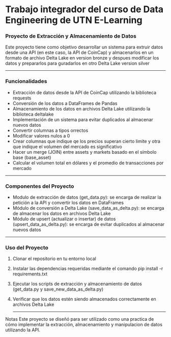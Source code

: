 # Trabajo integrador del curso de Data Engineering de UTN E-Learning

### Proyecto de Extracción y Almacenamiento de Datos 

Este proyecto tiene como objetivo desarrollar un sistema para extruir datos desde una API (en este caso, la API de CoinCap) y almacenarlos en un formato de archivo Delta Lake en version bronze y despues modificar los datos y prepararlos para guradarlos en otro Delta Lake version silver

<hr>

### Funcionalidades

* Extracción de datos desde la API de CoinCap utilizando la biblioteca requests
* Conversión de los datos a DataFrames de Pandas
* Almacenamiento de los datos en archivos Delta Lake utilizando la biblioteca deltalake
* Implementación de un sistema para evitar duplicados al almacenar nuevos datos
* Convertir columnas a tipos orrectos
* Modificar valores nulos a 0
* Crear columnas que indique qe los precios superan cierto limite y otra que indique el volumen del mercado es significativo
* Hacer un merge (JOIN) entre assets y markets basado en el símbolo base (base_asset)
* Calcular el volumen total en dólares y el promedio de transacciones por mercado


<hr>

### Componentes del Proyecto

* Modulo de extracción de datos (get_data.py): se encarga de realizar la petición a la API y convertir los datos en DataFrames
* Módulo de conversión a Delta Lake (save_data_as_delta.py): se encarga de almacenar los datos en archivos Delta Lake
* Módulo de upsert (actualizar o insertar) de datos (upsert_data_as_delta.py): se encarga de evitar duplicados al almacenar nuevos datos

<hr>

### Uso del Proyecto

1. Clonar el repositorio en tu entorno local
2. Instalar las dependencias requeridas mediante el comando pip install -r requirements.txt
3. Ejecutar los scripts de extracción y almacenamiento de datos (get_data.py y save_new_data_as_delta.py)
4. Verificar que los datos estén siendo almacenados correctamente en archivos Delta Lake

   <hr>
Notas
Este proyecto se diseñó para ser utilizado como una practica de cómo implementar la extracción, almacenamiento  y manipulacion de datos utilizando la API.
